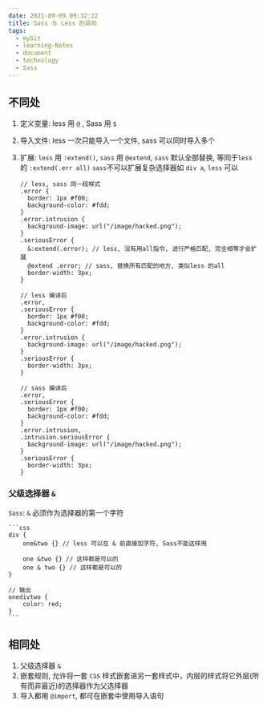 ```yaml
---
date: 2021-09-09 09:32:22
title: Sass 与 Less 的异同
tags:
  - myGit
  - learning-Notes
  - document
  - technology
  - Sass
---
```


## 不同处

1. 定义变量: less 用 `@` , Sass 用 `$`
2. 导入文件: less 一次只能导入一个文件, sass 可以同时导入多个
3. 扩展:
   `less` 用 `:extend()`, `sass` 用 `@extend`, `sass` 默认全部替换, 等同于`less` 的 `:extend(.err all)`
   `sass`不可以扩展复杂选择器如 `div a`, `less` 可以

   ```less
   // less, sass 同一段样式
   .error {
     border: 1px #f00;
     background-color: #fdd;
   }
   .error.intrusion {
     background-image: url("/image/hacked.png");
   }
   .seriousError {
     &:extend(.error); // less, 没有用all指令, 进行严格匹配, 完全相等才会扩展
     @extend .error; // sass, 替换所有匹配的地方, 类似less 的all
     border-width: 3px;
   }

   // less 编译后
   .error,
   .seriousError {
     border: 1px #f00;
     background-color: #fdd;
   }
   .error.intrusion {
     background-image: url("/image/hacked.png");
   }
   .seriousError {
     border-width: 3px;
   }

   // sass 编译后
   .error,
   .seriousError {
     border: 1px #f00;
     background-color: #fdd;
   }
   .error.intrusion,
   .intrusion.seriousError {
     background-image: url("/image/hacked.png");
   }
   .seriousError {
     border-width: 3px;
   }
   ```

### 父级选择器 `&`

`Sass`: `&` 必须作为选择器的第一个字符

    ```css
    div {
        one&two {} // less 可以在 & 前直接加字符, Sass不能这样用

        one &two {} // 这样都是可以的
        one & two {} // 这样都是可以的
    }

    // 输出
    onedivtwo {
        color: red;
    }
    ```

## 相同处

1. 父级选择器 `&`
2. 嵌套规则, 允许将一套 `CSS` 样式嵌套进另一套样式中，内层的样式将它外层(所有而非最近)的选择器作为父选择器
3. 导入都用 `@import`, 都可在嵌套中使用导入语句
